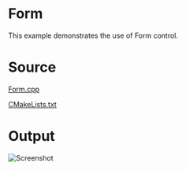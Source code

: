 # Form

This example demonstrates the use of Form control.

# Source

[Form.cpp](./Form.cpp)

[CMakeLists.txt](./CMakeLists.txt)

# Output

![Screenshot](../../docs/Pictures/Form.png)
